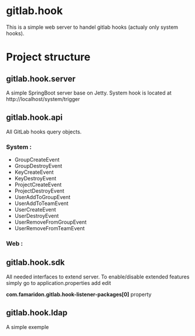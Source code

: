 # gitlab.hook

This is a simple web server to handel gitlab hooks (actualy only system hooks).

# Project structure

## gitlab.hook.server

A simple SpringBoot server base on Jetty.
System hook is located at http://localhost/system/trigger

## gitlab.hook.api

All GitLab hooks query objects.
### System :
- GroupCreateEvent
- GroupDestroyEvent
- KeyCreateEvent
- KeyDestroyEvent
- ProjectCreateEvent
- ProjectDestroyEvent
- UserAddToGroupEvent
- UserAddToTeamEvent
- UserCreateEvent
- UserDestroyEvent
- UserRemoveFromGroupEvent
- UserRemoveFromTeamEvent

### Web :

## gitlab.hook.sdk

All needed interfaces to extend server.
To enable/disable extended features simply go to application.properties add edit 

**com.famaridon.gitlab.hook-listener-packages[0]** property

## gitlab.hook.ldap

A simple exemple


